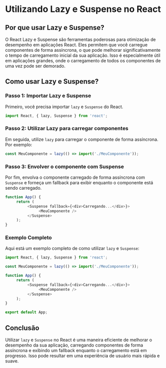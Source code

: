 # Utilizando Lazy e Suspense no React

## Por que usar Lazy e Suspense?

O React Lazy e Suspense são ferramentas poderosas para otimização de desempenho em aplicações React. Eles permitem que você carregue componentes de forma assíncrona, o que pode melhorar significativamente o tempo de carregamento inicial da sua aplicação. Isso é especialmente útil em aplicações grandes, onde o carregamento de todos os componentes de uma vez pode ser demorado.

## Como usar Lazy e Suspense?

### Passo 1: Importar Lazy e Suspense

Primeiro, você precisa importar `lazy` e `Suspense` do React.

```javascript
import React, { lazy, Suspense } from 'react';
```

### Passo 2: Utilizar Lazy para carregar componentes

Em seguida, utilize `lazy` para carregar o componente de forma assíncrona. Por exemplo:

```javascript
const MeuComponente = lazy(() => import('./MeuComponente'));
```

### Passo 3: Envolver o componente com Suspense

Por fim, envolva o componente carregado de forma assíncrona com `Suspense` e forneça um fallback para exibir enquanto o componente está sendo carregado.

```javascript
function App() {
     return (
          <Suspense fallback={<div>Carregando...</div>}>
               <MeuComponente />
          </Suspense>
     );
}
```

### Exemplo Completo

Aqui está um exemplo completo de como utilizar `lazy` e `Suspense`:

```javascript
import React, { lazy, Suspense } from 'react';

const MeuComponente = lazy(() => import('./MeuComponente'));

function App() {
     return (
          <Suspense fallback={<div>Carregando...</div>}>
               <MeuComponente />
          </Suspense>
     );
}

export default App;
```

## Conclusão

Utilizar `lazy` e `Suspense` no React é uma maneira eficiente de melhorar o desempenho da sua aplicação, carregando componentes de forma assíncrona e exibindo um fallback enquanto o carregamento está em progresso. Isso pode resultar em uma experiência de usuário mais rápida e suave.